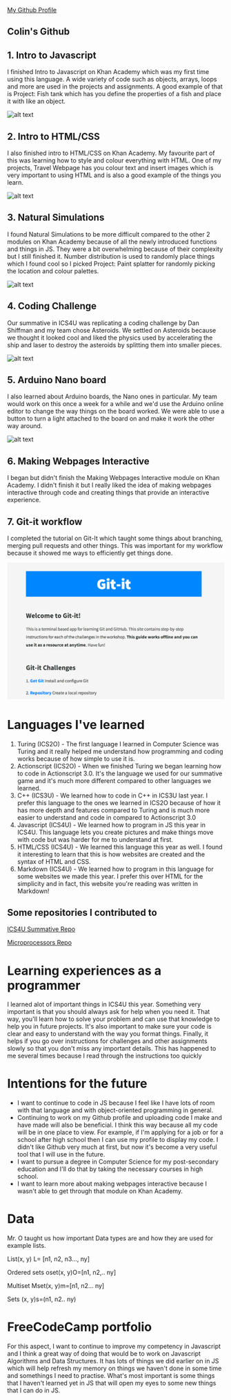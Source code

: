 [My Github Profile](https://github.com/hablum "Colin's Github profile")

## Colin's Github


## 1. Intro to Javascript

I finished Intro to Javascript on Khan Academy which was my first time using this language. A wide variety of code such as objects, arrays, loops and more are used in the projects and assignments. A good example of that is Project: Fish tank which has you define the properties of a fish and place it with like an object.

![alt text](https://www.khanacademy.org/computer-programming/spin-off-of-project-fish-tank/4653500623650816/5639274879778816.png "Fish tank project!")

## 2. Intro to HTML/CSS

I also finished intro to HTML/CSS on Khan Academy. My favourite part of this was learning how to style and colour everything with HTML. One of my projects, Travel Webpage has you colour text and insert images which is very important to using HTML and is also a good example of the things you learn.

![alt text](https://www.khanacademy.org/computer-programming/spin-off-of-project-travel-webpage/6056261859311616/5674248798470144.png "Travel webpage!")

## 3. Natural Simulations

I found Natural Simulations to be more difficult compared to the other 2 modules on Khan Academy because of all the newly introduced functions and things in JS. They were a bit overwhelming because of their complexity but I still finished it. Number distribution is used to randomly place things which I found cool so I picked Project: Paint splatter for randomly picking the location and colour palettes.

![alt text](https://www.khanacademy.org/computer-programming/spin-off-of-project-paint-splatter/4729365169602560/5665117697998848.png "Paint splatter!")

## 4. Coding Challenge

Our summative in ICS4U was replicating a coding challenge by Dan Shiffman and my team chose Asteroids. We settled on Asteroids because we thought it looked cool and liked the physics used by accelerating the ship and laser to destroy the asteroids by splitting them into smaller pieces.

![alt text](https://camo.githubusercontent.com/7f1b3705ec5df6917d1dc9b92fc15d4a87c02849/68747470733a2f2f692e696d6775722e636f6d2f76365630766d5a2e676966 "Asteroids gif (not by me)")

## 5. Arduino Nano board

I also learned about Arduino boards, the Nano ones in particular. My team would work on this once a week for a while and we'd use the Arduino online editor to change the way things on the board worked. We were able to use a button to turn a light attached to the board on and make it work the other way around.

![alt text](https://cdn.shopify.com/s/files/1/0174/1800/products/a000005_iso_1_bb99e4b5-0a4c-420b-8dd8-859ea094c6fc_1024x1024.jpg?v=1530375387 "An Arduino Nano board!")

## 6. Making Webpages Interactive

I began but didn't finish the Making Webpages Interactive module on Khan Academy. I didn't finish it but I really liked the idea of making webpages interactive through code and creating things that provide an interactive experience. 

## 7. Git-it workflow

I completed the tutorial on Git-It which taught some things about branching, merging pull requests and other things. This was important for my workflow because it showed me ways to efficiently get things done.

![alt text](https://raw.githubusercontent.com/jlord/git-it/master/guide-ss.png)

# Languages I've learned

1. Turing (ICS2O) - The first language I learned in Computer Science was Turing and it really helped me understand how programming and coding works because of how simple to use it is.
2. Actionscript (ICS2O) - When we finished Turing we began learning how to code in Actionscript 3.0. It's the language we used for our summative game and it's much more different compared to other languages we learned.
3. C++ (ICS3U) - We learned how to code in C++ in ICS3U last year. I prefer this language to the ones we learned in ICS2O because of how it has more depth and features compared to Turing and is much more easier to understand and code in compared to Actionscript 3.0
4. Javascript (ICS4U) - We learned how to program in JS this year in ICS4U. This language lets you create pictures and make things move with code but was harder for me to understand at first.
5. HTML/CSS (ICS4U) - We learned this language this year as well. I found it interesting to learn that this is how websites are created and the syntax of HTML and CSS.
6. Markdown (ICS4U) - We learned how to program in this language for some websites we made this year. I prefer this over HTML for the simplicity and in fact, this website you're reading was written in Markdown!

## Some repositories I contributed to

[ICS4U Summative Repo](https://github.com/OCSDB/ics4u-coding-challenge-lasagna-boy "ICS4U Asteroids Project")

[Microprocessors Repo](https://github.com/OCSDB/microprocessors-course-death-metal-bros "Microprocessors code")

# Learning experiences as a programmer

I learned alot of important things in ICS4U this year. Something very important is that you should always ask for help when you need it. That way, you'll learn how to solve your problem and can use that knowledge to help you in future projects. It's also important to make sure your code is clear and easy to understand with the way you format things. Finally, it helps if you go over instructions for challenges and other assignments slowly so that you don't miss any important details. This has happened to me several times because I read through the instructions too quickly

# Intentions for the future

* I want to continue to code in JS because I feel like I have lots of room with that language and with object-oriented programming in general.
* Continuing to work on my Github profile and uploading code I make and have made will also be beneficial. I think this way because all my code will be in one place to view. For example, if I'm applying for a job or for a school after high school then I can use my profile to display my code. I didn't like Github very much at first, but now it's become a very useful tool that I will use in the future.
* I want to pursue a degree in Computer Science for my post-secondary education and I'll do that by taking the necessary courses in high school.
* I want to learn more about making webpages interactive because I wasn't able to get through that module on Khan Academy.

# Data

Mr. O taught us how important Data types are and how they are used for example lists.

List(x, y) L= [n1, n2, n3..., ny]

Ordered sets oset(x, y)O=[n1, n2,.. ny]

Multiset Mset(x, y)m=[n1, n2... ny]

Sets (x, y)s=(n1, n2.. ny)

# FreeCodeCamp portfolio 

For this aspect, I want to continue to improve my competency in Javascript and I think a great way of doing that would be to work on Javascript Algorithms and Data Structures. It has lots of things we did earlier on in JS which will help refresh my memory on things we haven't done in some time and somethings I need to practise. What's most important is some things that I haven't learned yet in JS that will open my eyes to some new things that I can do in JS.
